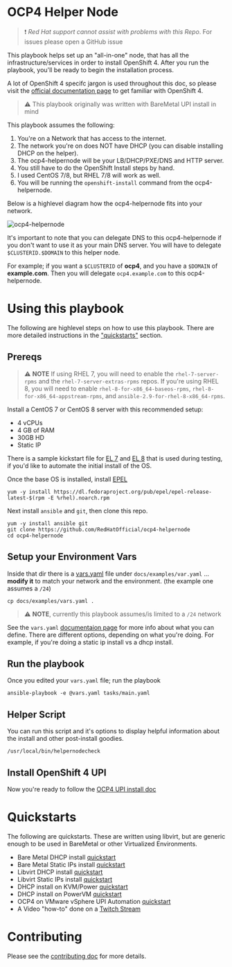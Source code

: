 # OCP4 Helper Node

> :heavy_exclamation_mark: *Red Hat support cannot assist with problems with this Repo*. For issues please open a GitHub issue

This playbook helps set up an "all-in-one" node, that has all the infrastructure/services in order to install OpenShift 4. After you run the playbook, you'll be ready to begin the installation process.

A lot of OpenShift 4 specifc jargon is used throughout this doc, so please visit the [official documentation page](https://docs.openshift.com/container-platform/latest) to get familiar with OpenShift 4.

> :warning: This playbook originally was written with BareMetal UPI install in mind

This playbook assumes the following:

1. You're on a Network that has access to the internet.
2. The network you're on does NOT have DHCP (you can disable installing DHCP on the helper).
3. The ocp4-helpernode will be your LB/DHCP/PXE/DNS and HTTP server.
4. You still have to do the OpenShift Install steps by hand.
5. I used CentOS 7/8, but RHEL 7/8 will work as well.
6. You will be running the `openshift-install` command from the ocp4-helpernode.

Below is a highlevel diagram how the ocp4-helpernode fits into your network.

![ocp4-helpernode](docs/images/hn.png)


It's important to note that you can delegate DNS to this ocp4-helpernode if you don't want to use it as your main DNS server. You will have to delegate `$CLUSTERID.$DOMAIN` to this helper node.

For example; if you want a `$CLUSTERID` of **ocp4**, and you have a `$DOMAIN` of **example.com**. Then you will delegate `ocp4.example.com` to this ocp4-helpernode.

# Using this playbook

The following are highlevel steps on how to use this playbook. There are more detailed instructions in the ["quickstarts"](#quickstarts) section.

## Prereqs

> :warning: **NOTE** If using RHEL 7, you will need to enable the `rhel-7-server-rpms` and the `rhel-7-server-extras-rpms` repos. If you're using RHEL 8, you will need to enable `rhel-8-for-x86_64-baseos-rpms`, `rhel-8-for-x86_64-appstream-rpms`, and `ansible-2.9-for-rhel-8-x86_64-rpms`.


Install a CentOS 7 or CentOS 8 server with this recommended setup:

* 4 vCPUs
* 4 GB of RAM
* 30GB HD
* Static IP

There is a sample kickstart file for [EL 7](docs/examples/helper-ks.cfg) and [EL 8](docs/examples/helper-ks8.cfg) that is used during testing, if you'd like to automate the initial install of the OS.

Once the base OS is installed, install [EPEL](https://fedoraproject.org/wiki/EPEL)

```
yum -y install https://dl.fedoraproject.org/pub/epel/epel-release-latest-$(rpm -E %rhel).noarch.rpm
```

Next install `ansible` and `git`, then clone this repo.

```
yum -y install ansible git
git clone https://github.com/RedHatOfficial/ocp4-helpernode
cd ocp4-helpernode
```

## Setup your Environment Vars

Inside that dir there is a [vars.yaml](docs/examples/vars.yaml) file under `docs/examples/var.yaml` ... **__modify it__** to match your network and the environment. (the example one assumes a `/24`)

```
cp docs/examples/vars.yaml .
```

> :warning: **NOTE**, currently this playbook assumes/is limited to a `/24` network

See the `vars.yaml` [documentaion page](docs/vars-doc.md) for more info about what you can define. There are different options, depending on what you're doing. For example, if you're doing a static ip install vs a dhcp install.


## Run the playbook

Once you edited your `vars.yaml` file; run the playbook

```
ansible-playbook -e @vars.yaml tasks/main.yaml
```

## Helper Script

You can run this script and it's options to display helpful information about the install and other post-install goodies.

```
/usr/local/bin/helpernodecheck
```

## Install OpenShift 4 UPI

Now you're ready to follow the [OCP4 UPI install doc](https://docs.openshift.com/container-platform/latest/installing/installing_bare_metal/installing-bare-metal.html#ssh-agent-using_installing-bare-metal)


# Quickstarts

The following are quickstarts. These are written using libvirt, but are generic enough to be used in BareMetal or other Virtualized Environments.


* Bare Metal DHCP install [quickstart](docs/bmquickstart.md)
* Bare Metal Static IPs install [quickstart](docs/bmquickstart-static.md)
* Libvirt DHCP install [quickstart](docs/quickstart.md)
* Libvirt Static IPs install [quickstart](docs/quickstart-static.md)
* DHCP install on KVM/Power [quickstart](docs/quickstart-ppc64le.md)
* DHCP install on PowerVM [quickstart](docs/quickstart-powervm.md)
* OCP4 on VMware vSphere UPI Automation [quickstart](https://github.com/RedHatOfficial/ocp4-vsphere-upi-automation)
* A Video "how-to" done on a [Twitch Stream](docs/yt-twitch.md)

# Contributing

Please see the [contributing doc](docs/contribute.md) for more details.
